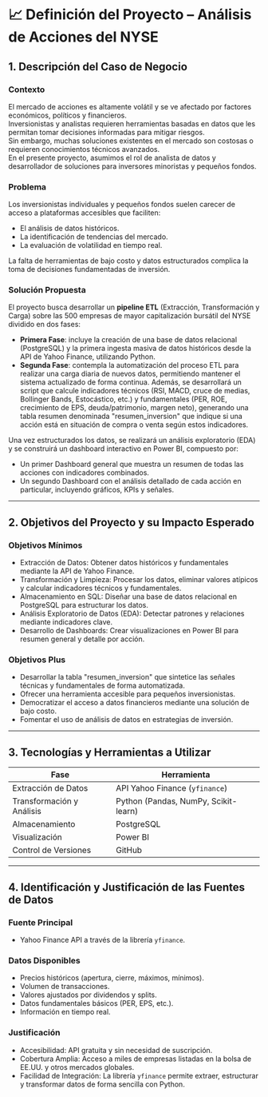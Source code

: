 
# 📈 Definición del Proyecto – Análisis de Acciones del NYSE

## 1. Descripción del Caso de Negocio

### Contexto
El mercado de acciones es altamente volátil y se ve afectado por factores económicos, políticos y financieros.  
Inversionistas y analistas requieren herramientas basadas en datos que les permitan tomar decisiones informadas para mitigar riesgos.  
Sin embargo, muchas soluciones existentes en el mercado son costosas o requieren conocimientos técnicos avanzados.  
En el presente proyecto, asumimos el rol de analista de datos y desarrollador de soluciones para inversores minoristas y pequeños fondos.

### Problema
Los inversionistas individuales y pequeños fondos suelen carecer de acceso a plataformas accesibles que faciliten:
- El análisis de datos históricos.
- La identificación de tendencias del mercado.
- La evaluación de volatilidad en tiempo real.

La falta de herramientas de bajo costo y datos estructurados complica la toma de decisiones fundamentadas de inversión.

### Solución Propuesta
El proyecto busca desarrollar un **pipeline ETL** (Extracción, Transformación y Carga) sobre las 500 empresas de mayor capitalización bursátil del NYSE dividido en dos fases:

- **Primera Fase**: incluye la creación de una base de datos relacional (PostgreSQL) y la primera ingesta masiva de datos históricos desde la API de Yahoo Finance, utilizando Python.
- **Segunda Fase**: contempla la automatización del proceso ETL para realizar una carga diaria de nuevos datos, permitiendo mantener el sistema actualizado de forma continua.
Además, se desarrollará un script que calcule indicadores técnicos (RSI, MACD, cruce de medias, Bollinger Bands, Estocástico, etc.) y fundamentales (PER, ROE, crecimiento de EPS, deuda/patrimonio, margen neto), generando una tabla resumen denominada "resumen_inversion" que indique si una acción está en situación de compra o venta según estos indicadores.

Una vez estructurados los datos, se realizará un análisis exploratorio (EDA) y se construirá un dashboard interactivo en Power BI, compuesto por:
- Un primer Dashboard general que muestra un resumen de todas las acciones con indicadores combinados.
- Un segundo Dashboard con el análisis detallado de cada acción en particular, incluyendo gráficos, KPIs y señales.

---

## 2. Objetivos del Proyecto y su Impacto Esperado

### Objetivos Mínimos
- Extracción de Datos: Obtener datos históricos y fundamentales mediante la API de Yahoo Finance.
- Transformación y Limpieza: Procesar los datos, eliminar valores atípicos y calcular indicadores técnicos y fundamentales.
- Almacenamiento en SQL: Diseñar una base de datos relacional en PostgreSQL para estructurar los datos.
- Análisis Exploratorio de Datos (EDA): Detectar patrones y relaciones mediante indicadores clave.
- Desarrollo de Dashboards: Crear visualizaciones en Power BI para resumen general y detalle por acción.

### Objetivos Plus
- Desarrollar la tabla "resumen_inversion" que sintetice las señales técnicas y fundamentales de forma automatizada.
- Ofrecer una herramienta accesible para pequeños inversionistas.
- Democratizar el acceso a datos financieros mediante una solución de bajo costo.
- Fomentar el uso de análisis de datos en estrategias de inversión.

---

## 3. Tecnologías y Herramientas a Utilizar

| Fase                   | Herramienta                          |
|-------------------------|--------------------------------------|
| Extracción de Datos     | API Yahoo Finance (`yfinance`)       |
| Transformación y Análisis | Python (Pandas, NumPy, Scikit-learn) |
| Almacenamiento          | PostgreSQL                          |
| Visualización           | Power BI                            |
| Control de Versiones    | GitHub                               |

---

## 4. Identificación y Justificación de las Fuentes de Datos

### Fuente Principal
- Yahoo Finance API a través de la librería `yfinance`.

### Datos Disponibles
- Precios históricos (apertura, cierre, máximos, mínimos).
- Volumen de transacciones.
- Valores ajustados por dividendos y splits.
- Datos fundamentales básicos (PER, EPS, etc.).
- Información en tiempo real.

### Justificación
- Accesibilidad: API gratuita y sin necesidad de suscripción.
- Cobertura Amplia: Acceso a miles de empresas listadas en la bolsa de EE.UU. y otros mercados globales.
- Facilidad de Integración: La librería `yfinance` permite extraer, estructurar y transformar datos de forma sencilla con Python.
